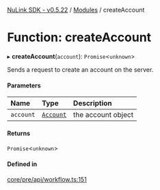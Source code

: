 [NuLink SDK - v0.5.22](../README.md) / [Modules](../modules.md) / createAccount

# Function: createAccount

▸ **createAccount**(`account`): `Promise`<`unknown`\>

Sends a request to create an account on the server.

#### Parameters

| Name | Type | Description |
| :------ | :------ | :------ |
| `account` | [`Account`](../classes/Account.md) | the account object |

#### Returns

`Promise`<`unknown`\>

#### Defined in

[core/pre/api/workflow.ts:151](https://github.com/NuLink-network/nulink-sdk/blob/d9e8f81/src/core/pre/api/workflow.ts#L151)
